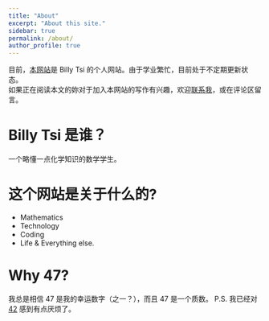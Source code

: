 ```yaml
---
title: "About"
excerpt: "About this site."
sidebar: true
permalink: /about/
author_profile: true
---
```

  
目前，[本网站](47life.com)是 Billy Tsi 的个人网站。由于学业繁忙，目前处于不定期更新状态。  
如果正在阅读本文的妳对于加入本网站的写作有兴趣，欢迎[联系我](mailto:qubit47@gmail.com)，或在评论区留言。
  
# Billy Tsi 是谁？
一个略懂一点化学知识的数学学生。

# 这个网站是关于什么的?
- Mathematics
- Technology
- Coding
- Life & Everything else.

# Why 47?
我总是相信 47 是我的幸运数字（之一？），而且 47 是一个质数。
P.S. 我已经对 [42](en.wikipedia.org/wiki/42_(number)) 感到有点厌烦了。
